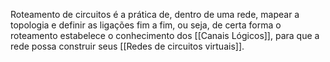 Roteamento de circuitos é a prática de, dentro de uma rede, mapear a topologia e definir as ligações fim a fim, ou seja, de certa forma o roteamento estabelece o conhecimento dos [[Canais Lógicos]], para que a rede possa construir seus [[Redes de circuitos virtuais]].